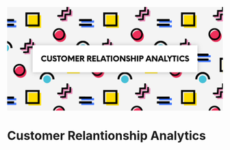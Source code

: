 <picture>
<img src="/images/crm-analytics.png" width="1000">
</picture>

# Customer Relantionship Analytics
